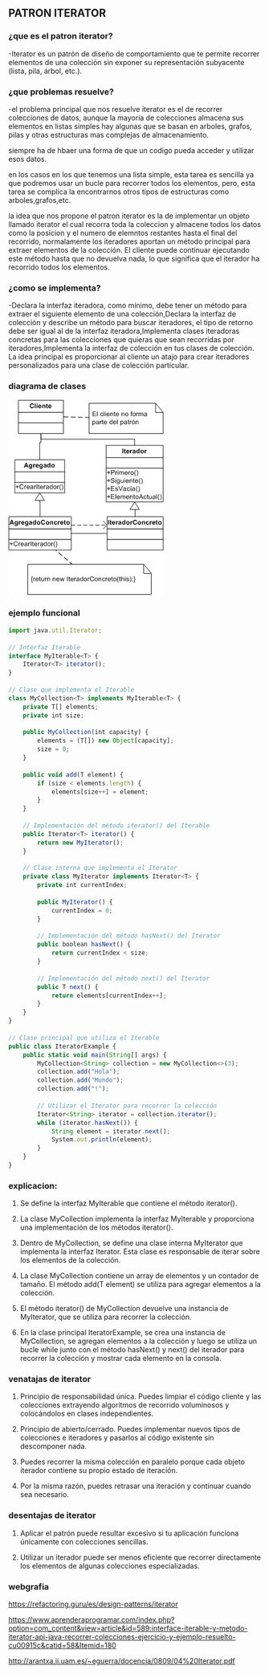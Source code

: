## PATRON  ITERATOR
### ¿que es el patron iterator?
-Iterator es un patrón de diseño de comportamiento que te permite recorrer elementos de una colección sin exponer su representación subyacente (lista, pila, árbol, etc.).
### ¿que problemas resuelve?
-el problema principal que nos resuelve iterator es el de recorrer colecciones de datos, aunque la mayoria de colecciones almacena sus elementos en listas simples hay algunas que se basan en arboles, grafos, pilas y otras estructuras mas complejas de almacenamiento.

siempre ha de hbaer una forma de que un codigo pueda acceder y utilizar esos datos.

en los casos en los que tenemos una lista simple, esta tarea es sencilla ya que podremos usar un bucle para recorrer todos los elementos, pero, esta tarea se complica la encontrarnos otros tipos de estructuras como arboles,grafos,etc.

la idea que nos propone el patron iterator es la de implementar un objeto llamado iterator el cual recorra toda la coleccion y almacene todos los datos como la posicion y el numero de elemntos restantes hasta el final del recorrido,
normalamente los iteradores aportan un método principal para extraer elementos de la colección. 
El cliente puede continuar ejecutando este método hasta que no devuelva nada, lo que significa que el iterador ha recorrido todos los elementos.

### ¿como se implementa?
-Declara la interfaz iteradora, como mínimo, debe tener un método para extraer el siguiente elemento de una colección,Declara la interfaz de colección y describe un método para buscar iteradores, el tipo de retorno debe ser igual al de la interfaz iteradora,Implementa clases iteradoras concretas para las colecciones que quieras que sean recorridas por iteradores,Implementa la interfaz de colección en tus clases de colección. 
La idea principal es proporcionar al cliente un atajo para crear iteradores personalizados para una clase de colección particular.
### diagrama de clases
![diagrama](diagrama.jpg)
### ejemplo funcional 



```javascript
import java.util.Iterator;

// Interfaz Iterable
interface MyIterable<T> {
    Iterator<T> iterator();
}

// Clase que implementa el Iterable
class MyCollection<T> implements MyIterable<T> {
    private T[] elements;
    private int size;

    public MyCollection(int capacity) {
        elements = (T[]) new Object[capacity];
        size = 0;
    }

    public void add(T element) {
        if (size < elements.length) {
            elements[size++] = element;
        }
    }

    // Implementación del método iterator() del Iterable
    public Iterator<T> iterator() {
        return new MyIterator();
    }

    // Clase interna que implementa el Iterator
    private class MyIterator implements Iterator<T> {
        private int currentIndex;

        public MyIterator() {
            currentIndex = 0;
        }

        // Implementación del método hasNext() del Iterator
        public boolean hasNext() {
            return currentIndex < size;
        }

        // Implementación del método next() del Iterator
        public T next() {
            return elements[currentIndex++];
        }
    }
}

// Clase principal que utiliza el Iterable
public class IteratorExample {
    public static void main(String[] args) {
        MyCollection<String> collection = new MyCollection<>(3);
        collection.add("Hola");
        collection.add("Mundo");
        collection.add("!");

        // Utilizar el Iterator para recorrer la colección
        Iterator<String> iterator = collection.iterator();
        while (iterator.hasNext()) {
            String element = iterator.next();
            System.out.println(element);
        }
    }
}
```
### explicacion:

1. Se define la interfaz MyIterable<T> que contiene el método iterator().

2. La clase MyCollection<T> implementa la interfaz MyIterable<T> y proporciona una implementación de los métodos iterator().

3. Dentro de MyCollection<T>, se define una clase interna MyIterator que implementa la interfaz Iterator<T>. Esta clase es responsable de iterar sobre los elementos de la colección.

4. La clase MyCollection<T> contiene un array de elementos y un contador de tamaño. El método add(T element) se utiliza para agregar elementos a la colección.

5. El método iterator() de MyCollection<T> devuelve una instancia de MyIterator, que se utiliza para recorrer la colección.

6. En la clase principal IteratorExample, se crea una instancia de MyCollection<String>, se agregan elementos a la colección y luego se utiliza un bucle while junto con el método hasNext() y next() del iterador para recorrer la colección y mostrar cada elemento en la consola.
### venatajas de iterator
1. Principio de responsabilidad única. Puedes limpiar el código cliente y las colecciones extrayendo algoritmos de recorrido voluminosos y colocándolos en clases independientes.

2. Principio de abierto/cerrado. Puedes implementar nuevos tipos de colecciones e iteradores y pasarlos al código existente sin descomponer nada.

3. Puedes recorrer la misma colección en paralelo porque cada objeto iterador contiene su propio estado de iteración.

4. Por la misma razón, puedes retrasar una iteración y continuar cuando sea necesario.
### desentajas de iterator
1. Aplicar el patrón puede resultar excesivo si tu aplicación funciona únicamente con colecciones sencillas.

2. Utilizar un iterador puede ser menos eficiente que recorrer directamente los elementos de algunas colecciones especializadas.
### webgrafia
https://refactoring.guru/es/design-patterns/iterator

https://www.aprenderaprogramar.com/index.php?option=com_content&view=article&id=589:interface-iterable-y-metodo-iterator-api-java-recorrer-colecciones-ejercicio-y-ejemplo-resuelto-cu00915c&catid=58&Itemid=180

http://arantxa.ii.uam.es/~eguerra/docencia/0809/04%20Iterator.pdf







